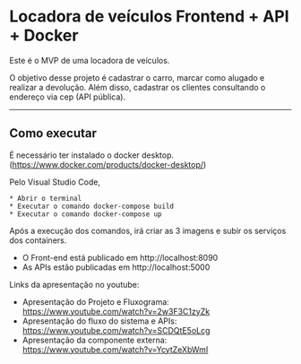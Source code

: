 # Locadora de veículos Frontend + API + Docker

Este é o MVP de uma locadora de veículos.

O objetivo desse projeto é cadastrar o carro, marcar como alugado e realizar a devolução. Além disso, cadastrar os clientes consultando o endereço via cep (API pública).

---
## Como executar 

É necessário ter instalado o docker desktop. (https://www.docker.com/products/docker-desktop/)

Pelo Visual Studio Code,
```
* Abrir o terminal
* Executar o comando docker-compose build
* Executar o comando docker-compose up
```

Após a execução dos comandos, irá criar as 3 imagens e subir os serviços dos containers.

* O Front-end está publicado em http://localhost:8090
* As APIs estão publicadas em http://localhost:5000

Links da apresentação no youtube:
+ Apresentação do Projeto e Fluxograma: https://www.youtube.com/watch?v=2w3F3C1zyZk
+ Apresentação do fluxo do sistema e APIs: https://www.youtube.com/watch?v=SCDQtE5oLcg
+ Apresentação da componente externa: https://www.youtube.com/watch?v=YcytZeXbWmI
